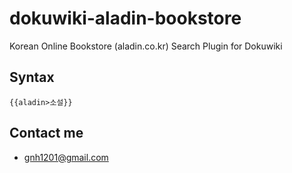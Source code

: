 # dokuwiki-aladin-bookstore
Korean Online Bookstore (aladin.co.kr) Search Plugin for Dokuwiki

## Syntax
```
{{aladin>소설}}
```
## Contact me
  * gnh1201@gmail.com
